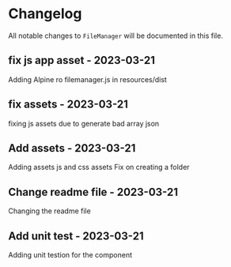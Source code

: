 # Changelog

All notable changes to `FileManager` will be documented in this file.

## fix js app asset - 2023-03-21

Adding Alpine ro filemanager.js in resources/dist

## fix assets - 2023-03-21

fixing js assets due to generate bad array json

## Add assets - 2023-03-21

Adding  assets js and css assets
Fix on creating a folder

## Change readme file - 2023-03-21

Changing the readme file

## Add unit test - 2023-03-21

Adding unit testion for the component
